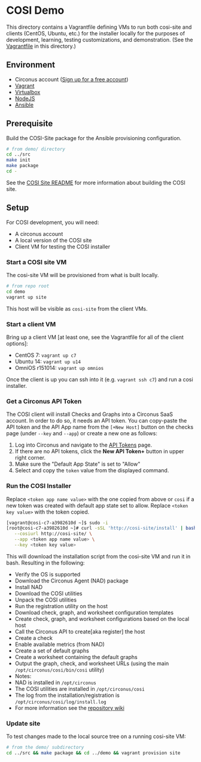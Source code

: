 # COSI Demo

This directory contains a Vagrantfile defining VMs to run both cosi-site and clients (CentOS, Ubuntu, etc.) for the installer locally for the purposes of development, learning, testing customizations, and demonstration. (See the [Vagrantfile](/demo/Vagrantfile) in this directory.)

## Environment

* Circonus account ([Sign up for a free account](http://www.circonus.com/lp/free-account/))
* [Vagrant](https://www.vagrantup.com/)
* [Virtualbox](https://www.virtualbox.org/)
* [NodeJS](https://nodejs.org/en/)
* [Ansible](http://docs.ansible.com/ansible/intro_installation.html)

## Prerequisite

Build the COSI-Site package for the Ansible provisioning configuration.

```sh
# from demo/ directory
cd ../src
make init
make package
cd -
```

See the [COSI Site README](/src) for more information about building the COSI site.

## Setup

For COSI development, you will need:

- A circonus account
- A local version of the COSI site
- Client VM for testing the COSI installer

### Start a COSI site VM

The cosi-site VM will be provisioned from what is built locally.

```sh
# from repo root
cd demo
vagrant up site
```

This host will be visible as `cosi-site` from the client VMs.

### Start a client VM

Bring up a client VM [at least one, see the Vagrantfile for all of the client options]:
* CentOS 7: `vagrant up c7`
* Ubuntu 14: `vagrant up u14`
* OmniOS r151014: `vagrant up omnios`

Once the client is up you can ssh into it (e.g. `vagrant ssh c7`) and run a cosi installer.

### Get a Circonus API Token

The COSI client will install Checks and Graphs into a Circonus SaaS account. In order to do so, it
needs an API token. You can copy-paste the API token and the API App name from the `[+New Host]`
button on the checks page (under `--key` and `--app`) or create a new one as follows:

1. Log into Circonus and navigate to the [API Tokens](https://login.circonus.com/user/tokens) page.
1. If there are no API tokens, click the **New API Token+** button in upper right corner.
1. Make sure the "Default App State" is set to "Allow"
1. Select and copy the `token` value from the displayed command.

### Run the COSI Installer

Replace `<token app name value>` with the one copied from above or `cosi` if a new token was created with default app state set to allow. Replace `<token key value>` with the token copied.

```sh
[vagrant@cosi-c7-a3982610d ~]$ sudo -i
[root@cosi-c7-a3982610d ~]# curl -sSL 'http://cosi-site/install' | bash -s -- \
   --cosiurl http://cosi-site/ \
   --app <token app name value> \
   --key <token key value>
```

This will download the installation script from the cosi-site VM and run it in bash. Resulting in the following:

* Verify the OS is supported
* Download the Circonus Agent (NAD) package
* Install NAD
* Download the COSI utilities
* Unpack the COSI utilities
* Run the registration utility on the host
* Download check, graph, and worksheet configuration templates
* Create check, graph, and worksheet configurations based on the local host
* Call the Circonus API to create[aka register] the host
* Create a check
* Enable available metrics (from NAD)
* Create a set of default graphs
* Create a worksheet containing the default graphs
* Output the graph, check, and worksheet URLs (using the main `/opt/circonus/cosi/bin/cosi` utility)
* Notes:
* NAD is installed in `/opt/circonus`
* The COSI utilities are installed in `/opt/circonus/cosi`
* The log from the installation/registration is `/opt/circonus/cosi/log/install.log`
* For more information see the [repository wiki](https://github.com/circonus-labs/circonus-one-step-install/wiki)

### Update site

To test changes made to the local source tree on a running cosi-site VM:

```sh
# from the demo/ subdirectory
cd ../src && make package && cd ../demo && vagrant provision site
```

